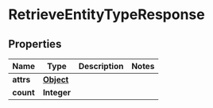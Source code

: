 

# RetrieveEntityTypeResponse

## Properties

Name | Type | Description | Notes
------------ | ------------- | ------------- | -------------
**attrs** | [**Object**](.md) |  | 
**count** | **Integer** |  | 



